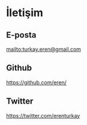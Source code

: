 # İletişim

## E-posta

<mailto:turkay.eren@gmail.com>

## Github

<https://github.com/eren/>

## Twitter

<https://twitter.com/erenturkay>
